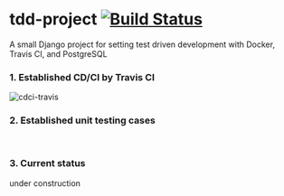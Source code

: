 # tdd-project [![Build Status](https://app.travis-ci.com/jn8366ew/tdd-project.svg?branch=master)](https://app.travis-ci.com/jn8366ew/tdd-project)
A small Django project for setting test driven development with Docker, Travis CI, and PostgreSQL

### 1. Established CD/CI by Travis CI 
![cdci-travis](https://user-images.githubusercontent.com/80245390/136781572-dd210718-cf59-4c13-8ded-e4333e0c896a.JPG)
<br>

### 2. Established unit testing cases 
<br>

### 3. Current status
under construction 

